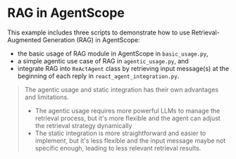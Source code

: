 # RAG in AgentScope

This example includes three scripts to demonstrate how to use Retrieval-Augmented Generation (RAG) in AgentScope:

- the basic usage of RAG module in AgentScope in ``basic_usage.py``,
- a simple agentic use case of RAG in ``agentic_usage.py``, and
- integrate RAG into ``ReActAgent`` class by retrieving input message(s) at the beginning of each reply in ``react_agent_integration.py``.

> The agentic usage and static integration has their own advantages and limitations.
>  - The agentic usage requires more powerful LLMs to manage the retrieval process, but it's more flexible and the agent can adjust the retrieval strategy dynamically
>  - The static integration is more straightforward and easier to implement, but it's less flexible and the input message maybe not specific enough, leading to less relevant retrieval results.

